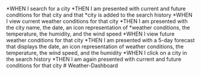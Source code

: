 *WHEN I search for a city
*THEN I am presented with current and future conditions for that city and that *city is added to the search history
*WHEN I view current weather conditions for that city
*THEN I am presented with the city name, the date, an icon representation of *weather conditions, the temperature, the humidity, and the wind speed
*WHEN I view future weather conditions for that city
*THEN I am presented with a 5-day forecast that displays the date, an icon representation of weather conditions, the temperature, the wind speed, and the humidity
*WHEN I click on a city in the search history
*THEN I am again presented with current and future conditions for that city
#   W e a t h e r - D a s h b o a r d  
 